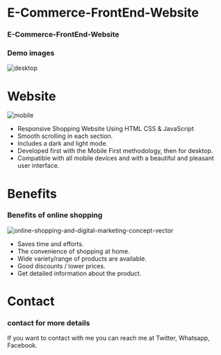 # E-Commerce-FrontEnd-Website

### E-Commerce-FrontEnd-Website
### Demo images
![desktop](https://github.com/210520106016/E-Commerce-FrontEnd-Website/assets/127397735/bd47f469-0fd0-4ef3-8e9c-845edb1cf80d)

# Website 
![mobile](https://github.com/210520106016/E-Commerce-FrontEnd-Website/assets/127397735/795eed28-60f9-4197-9e6f-2f45de0a0995)

- Responsive Shopping Website Using HTML CSS & JavaScript
- Smooth scrolling in each section.
- Includes a dark and light mode.
- Developed first with the Mobile First methodology, then for desktop.
- Compatible with all mobile devices and with a beautiful and pleasant user interface.
 
 # Benefits 
 ### Benefits of online shopping
  ![online-shopping-and-digital-marketing-concept-vector](https://github.com/210520106016/E-Commerce-FrontEnd-Website/assets/127397735/fe30779c-f599-4b4f-bcfb-eb7f037fd3c2)

 - Saves time and efforts.
 - The convenience of shopping at home.
 - Wide variety/range of products are available.
 - Good discounts / lower prices.
 - Get detailed information about the product.

# Contact 
### contact for more details
If you want to contact with me you can reach me at Twitter, Whatsapp, Facebook.
